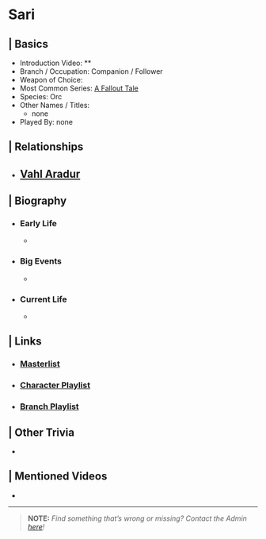 # Sari  


## | Basics  
- Introduction Video: **  
- Branch / Occupation: Companion / Follower  
- Weapon of Choice:   
- Most Common Series: [A Fallout Tale](6.Series/Tale_Series.html)  
- Species: Orc  
- Other Names / Titles:   
  - none  
- Played By: none  


## | Relationships  
- [**Vahl Aradur**](5.Characters/Vahl_Aradur.html)  
  - 


## | Biography  
- ### Early Life  
  -   
- ### Big Events  
  -   
- ### Current Life  
  -   

 
## | Links  
- ### [Masterlist]()  
- ### [Character Playlist]()  
- ### [Branch Playlist]()  


## | Other Trivia  
-   

## | Mentioned Videos
- []()

----

> **NOTE:** *Find something that’s wrong or missing? Contact the Admin [here](../chapter_2.md)!*